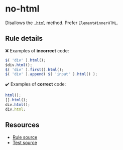 # no-html

Disallows the [`.html`](https://api.jquery.com/html/) method. Prefer `Element#innerHTML`.

## Rule details

❌ Examples of **incorrect** code:
```js
$( 'div' ).html();
$div.html();
$( 'div' ).first().html();
$( 'div' ).append( $( 'input' ).html() );
```

✔️ Examples of **correct** code:
```js
html();
[].html();
div.html();
div.html;
```

## Resources

* [Rule source](/src/rules/no-html.js)
* [Test source](/src/tests/no-html.js)
